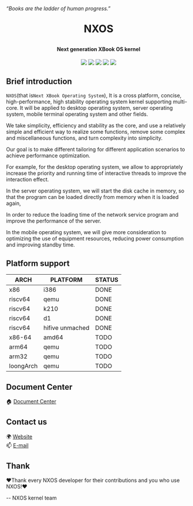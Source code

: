 
*“Books are the ladder of human progress.”*

<h1 align="center" style="margin: 30px 0 30px; font-weight: bold;">NXOS</h1>

<h4 align="center">Next generation XBook OS kernel</h4>

<p align="center">
<a href="https://gitee.com/BookOS/nxos/stargazers"><img src="https://gitee.com/BookOS/nxos/badge/star.svg"></a>
<a href="https://gitee.com/BookOS/nxos/members"><img src="https://gitee.com/BookOS/nxos/badge/fork.svg"></a>
<a href="https://github.com/BookOS/nxos/stargazers"><img src="https://img.shields.io/github/stars/BookOS/nxos?style=flat-square&logo=GitHub"></a>
<a href="https://github.com/BookOS/nxos/network/members"><img src="https://img.shields.io/github/forks/BookOS/nxos?style=flat-square&logo=GitHub"></a>
<a href="https://github.com/BookOS/nxos/blob/master/LICENSE"><img src="https://img.shields.io/github/license/BookOS/nxos.svg?style=flat-square"></a>
</p>

## Brief introduction

`NXOS`(that is`Next XBook Operating System`), It is a cross platform, concise, high-performance, high stability operating system kernel supporting multi-core. It will be applied to desktop operating system, server operating system, mobile terminal operating system and other fields.

We take simplicity, efficiency and stability as the core, and use a relatively simple and efficient way to realize some functions, remove some complex and miscellaneous functions, and turn complexity into simplicity.

Our goal is to make different tailoring for different application scenarios to achieve performance optimization.

For example, for the desktop operating system, we allow to appropriately increase the priority and running time of interactive threads to improve the interaction effect.

In the server operating system, we will start the disk cache in memory, so that the program can be loaded directly from memory when it is loaded again,

In order to reduce the loading time of the network service program and improve the performance of the server.

In the mobile operating system, we will give more consideration to optimizing the use of equipment resources, reducing power consumption and improving standby time.

## Platform support

| ARCH    | PLATFORM   |STATUS      |
| ------- | ---------- | ---------- |
| x86     | i386       | DONE       |
| riscv64 | qemu       | DONE       |
| riscv64 | k210       | DONE       |
| riscv64 | d1         | DONE       |
| riscv64 | hifive unmached| DONE       |
| x86-64  | amd64      | TODO       |
| arm64   | qemu       | TODO       |
| arm32   | qemu       | TODO       |
|loongArch| qemu       | TODO       |

## Document Center

🏠 [Document Center](https://gitee.com/BookOS/nxos-documentation)  

## Contact us

🌍 [Website](https://www.book-os.org)  
📫 [E-mail](mailto:book-os@163.com)  

## Thank

❤Thank every NXOS developer for their contributions and you who use NXOS!❤

-- NXOS kernel team
